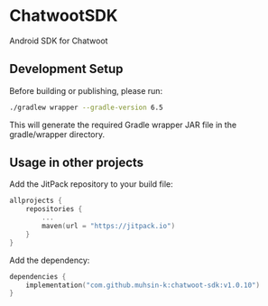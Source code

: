 # ChatwootSDK

Android SDK for Chatwoot

## Development Setup

Before building or publishing, please run:

```bash
./gradlew wrapper --gradle-version 6.5
```

This will generate the required Gradle wrapper JAR file in the gradle/wrapper directory.

## Usage in other projects

Add the JitPack repository to your build file:

```kotlin
allprojects {
    repositories {
        ...
        maven(url = "https://jitpack.io")
    }
}
```

Add the dependency:

```kotlin
dependencies {
    implementation("com.github.muhsin-k:chatwoot-sdk:v1.0.10")
}
```